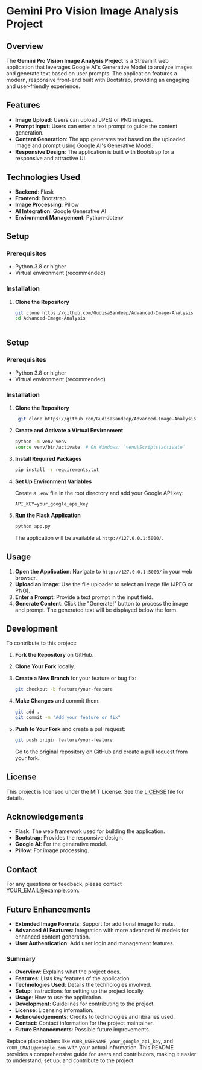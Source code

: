 # Gemini Pro Vision Image Analysis Project

## Overview

The **Gemini Pro Vision Image Analysis Project** is a Streamlit web application that leverages Google AI's Generative Model to analyze images and generate text based on user prompts. The application features a modern, responsive front-end built with Bootstrap, providing an engaging and user-friendly experience.

## Features

- **Image Upload**: Users can upload JPEG or PNG images.
- **Prompt Input**: Users can enter a text prompt to guide the content generation.
- **Content Generation**: The app generates text based on the uploaded image and prompt using Google AI's Generative Model.
- **Responsive Design**: The application is built with Bootstrap for a responsive and attractive UI.

## Technologies Used

- **Backend**: Flask
- **Frontend**: Bootstrap
- **Image Processing**: Pillow
- **AI Integration**: Google Generative AI
- **Environment Management**: Python-dotenv

## Setup

### Prerequisites

- Python 3.8 or higher
- Virtual environment (recommended)

### Installation

1. **Clone the Repository**

   ```sh
   git clone https://github.com/GudisaSandeep/Advanced-Image-Analysis
   cd Advanced-Image-Analysis



## Setup

### Prerequisites

- Python 3.8 or higher
- Virtual environment (recommended)

### Installation

1. **Clone the Repository**

   ```sh
    git clone https://github.com/GudisaSandeep/Advanced-Image-Analysis
   ```

2. **Create and Activate a Virtual Environment**

   ```sh
   python -m venv venv
   source venv/bin/activate  # On Windows: `venv\Scripts\activate`
   ```

3. **Install Required Packages**

   ```sh
   pip install -r requirements.txt
   ```

4. **Set Up Environment Variables**

   Create a `.env` file in the root directory and add your Google API key:

   ```plaintext
   API_KEY=your_google_api_key
   ```

5. **Run the Flask Application**

   ```sh
   python app.py
   ```

   The application will be available at `http://127.0.0.1:5000/`.

## Usage

1. **Open the Application**: Navigate to `http://127.0.0.1:5000/` in your web browser.
2. **Upload an Image**: Use the file uploader to select an image file (JPEG or PNG).
3. **Enter a Prompt**: Provide a text prompt in the input field.
4. **Generate Content**: Click the "Generate!" button to process the image and prompt. The generated text will be displayed below the form.

## Development

To contribute to this project:

1. **Fork the Repository** on GitHub.
2. **Clone Your Fork** locally.
3. **Create a New Branch** for your feature or bug fix:

   ```sh
   git checkout -b feature/your-feature
   ```

4. **Make Changes** and commit them:

   ```sh
   git add .
   git commit -m "Add your feature or fix"
   ```

5. **Push to Your Fork** and create a pull request:

   ```sh
   git push origin feature/your-feature
   ```

   Go to the original repository on GitHub and create a pull request from your fork.

## License

This project is licensed under the MIT License. See the [LICENSE](LICENSE) file for details.

## Acknowledgements

- **Flask**: The web framework used for building the application.
- **Bootstrap**: Provides the responsive design.
- **Google AI**: For the generative model.
- **Pillow**: For image processing.

## Contact

For any questions or feedback, please contact [YOUR_EMAIL@example.com](mailto:gudisasandeep141312@gmail.com).

## Future Enhancements

- **Extended Image Formats**: Support for additional image formats.
- **Advanced AI Features**: Integration with more advanced AI models for enhanced content generation.
- **User Authentication**: Add user login and management features.

### Summary

- **Overview**: Explains what the project does.
- **Features**: Lists key features of the application.
- **Technologies Used**: Details the technologies involved.
- **Setup**: Instructions for setting up the project locally.
- **Usage**: How to use the application.
- **Development**: Guidelines for contributing to the project.
- **License**: Licensing information.
- **Acknowledgements**: Credits to technologies and libraries used.
- **Contact**: Contact information for the project maintainer.
- **Future Enhancements**: Possible future improvements.

Replace placeholders like `YOUR_USERNAME`, `your_google_api_key`, and `YOUR_EMAIL@example.com` with your actual information. This README provides a comprehensive guide for users and contributors, making it easier to understand, set up, and contribute to the project.

